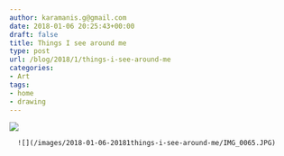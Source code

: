 ```yaml
---
author: karamanis.g@gmail.com
date: 2018-01-06 20:25:43+00:00
draft: false
title: Things I see around me
type: post
url: /blog/2018/1/things-i-see-around-me
categories:
- Art
tags:
- home
- drawing
---
```


![](/images/2018-01-06-20181things-i-see-around-me/IMG_0063.JPG)

  


  
      ![](/images/2018-01-06-20181things-i-see-around-me/IMG_0065.JPG)

